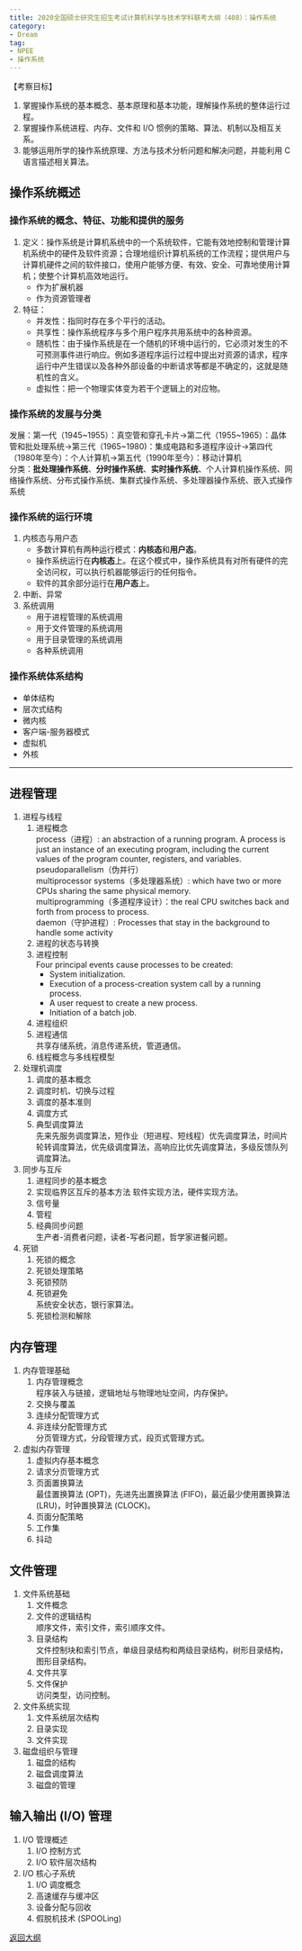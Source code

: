 ```yaml
---
title: 2020全国硕士研究生招生考试计算机科学与技术学科联考大纲（408）：操作系统
category: 
- Dream
tag: 
- NPEE
- 操作系统
---
```

【考察目标】

1. 掌握操作系统的基本概念、基本原理和基本功能，理解操作系统的整体运行过程。
2. 掌握操作系统进程、内存、文件和 I/O 惯例的策略、算法、机制以及相互关系。
3. 能够运用所学的操作系统原理、方法与技术分析问题和解决问题，并能利用 C 语言描述相关算法。

<!-- more -->

## 操作系统概述

### 操作系统的概念、特征、功能和提供的服务

1. 定义：操作系统是计算机系统中的一个系统软件，它能有效地控制和管理计算机系统中的硬件及软件资源；合理地组织计算机系统的工作流程；提供用户与计算机硬件之间的软件接口，使用户能够方便、有效、安全、可靠地使用计算机；使整个计算机高效地运行。
   - 作为扩展机器
   - 作为资源管理者
2. 特征：
   - 并发性：指同时存在多个平行的活动。
   - 共享性：操作系统程序与多个用户程序共用系统中的各种资源。
   - 随机性：由于操作系统是在一个随机的环境中运行的，它必须对发生的不可预测事件进行响应。例如多道程序运行过程中提出对资源的请求，程序运行中产生错误以及各种外部设备的中断请求等都是不确定的，这就是随机性的含义。
   - 虚拟性：把一个物理实体变为若干个逻辑上的对应物。

### 操作系统的发展与分类

   发展：第一代（1945~1955）：真空管和穿孔卡片→第二代（1955~1965）：晶体管和批处理系统→第三代（1965~1980)：集成电路和多道程序设计→第四代（1980年至今）：个人计算机→第五代（1990年至今）：移动计算机  
   分类：**批处理操作系统**、**分时操作系统**、**实时操作系统**、个人计算机操作系统、网络操作系统、分布式操作系统、集群式操作系统、多处理器操作系统、嵌入式操作系统

### 操作系统的运行环境

1. 内核态与用户态
   - 多数计算机有两种运行模式：**内核态**和**用户态**。
   - 操作系统运行在**内核态**上。在这个模式中，操作系统具有对所有硬件的完全访问权，可以执行机器能够运行的任何指令。
   - 软件的其余部分运行在**用户态**上。
2. 中断、异常
3. 系统调用
   - 用于进程管理的系统调用
   - 用于文件管理的系统调用
   - 用于目录管理的系统调用
   - 各种系统调用

### 操作系统体系结构

- 单体结构
- 层次式结构
- 微内核
- 客户端-服务器模式
- 虚拟机
- 外核

---

## 进程管理

1. 进程与线程
    1. 进程概念  
    process（进程）: an abstraction of a running program. A process is just an instance of an executing program, including the current values of the program counter, registers, and variables.  
    pseudoparallelism（伪并行）  
    multiprocessor systems（多处理器系统）: which have two or more CPUs sharing the same physical memory.  
    multiprogramming（多道程序设计）：the real CPU switches back and forth from process to process.  
    daemon（守护进程）: Processes that stay in the background to handle some activity  
    1. 进程的状态与转换
    2. 进程控制  
    Four principal events cause processes to be created:
       - System initialization.
       - Execution of a process-creation system call by a running process.
       - A user request to create a new process.
       - Initiation of a batch job.  
    1. 进程组织
    2. 进程通信  
    共享存储系统，消息传递系统，管道通信。
    1. 线程概念与多线程模型
2. 处理机调度
   1. 调度的基本概念
   2. 调度时机、切换与过程
   3. 调度的基本准则
   4. 调度方式
   5. 典型调度算法  
   先来先服务调度算法，短作业（短进程、短线程）优先调度算法，时间片轮转调度算法，优先级调度算法，高响应比优先调度算法，多级反馈队列调度算法。
3. 同步与互斥
   1. 进程同步的基本概念
   2. 实现临界区互斥的基本方法
   软件实现方法，硬件实现方法。
   1. 信号量
   2. 管程
   3. 经典同步问题  
   生产者-消费者问题，读者-写者问题，哲学家进餐问题。
4. 死锁
   1. 死锁的概念
   2. 死锁处理策略
   3. 死锁预防
   4. 死锁避免  
   系统安全状态，银行家算法。
   1. 死锁检测和解除

## 内存管理

1. 内存管理基础
   1. 内存管理概念  
   程序装入与链接，逻辑地址与物理地址空间，内存保护。
   2. 交换与覆盖
   3. 连续分配管理方式
   4. 非连续分配管理方式  
   分页管理方式，分段管理方式，段页式管理方式。
2. 虚拟内存管理
   1. 虚拟内存基本概念
   2. 请求分页管理方式
   3. 页面置换算法  
   最佳置换算法 (OPT)，先进先出置换算法 (FIFO)，最近最少使用置换算法 (LRU)，时钟置换算法 (CLOCK)。
   4. 页面分配策略
   5. 工作集
   6. 抖动

## 文件管理

1. 文件系统基础
   1. 文件概念
   2. 文件的逻辑结构  
   顺序文件，索引文件，索引顺序文件。
   3. 目录结构  
   文件控制块和索引节点，单级目录结构和两级目录结构，树形目录结构，图形目录结构。
   4. 文件共享
   5. 文件保护  
   访问类型，访问控制。
2. 文件系统实现
   1. 文件系统层次结构
   2. 目录实现
   3. 文件实现
3. 磁盘组织与管理
   1. 磁盘的结构
   2. 磁盘调度算法
   3. 磁盘的管理

## 输入输出 (I/O) 管理

1. I/O 管理概述
   1. I/O 控制方式
   2. I/O 软件层次结构
2. I/O 核心子系统
   1. I/O 调度概念
   2. 高速缓存与缓冲区
   3. 设备分配与回收
   4. 假脱机技术 (SPOOLing)

[返回大纲](https://nachtgeistw.github.io/Berksey/dream/2019/08/27/NPEE-Outline-408/)
